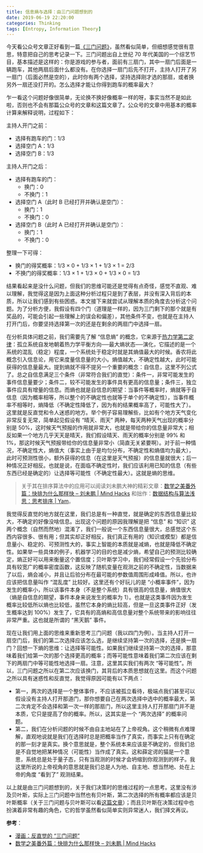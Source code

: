 ```yaml
---
title: 信息熵与选择：由三门问题想到的
date: 2019-06-19 22:20:00
categories: Thinking
tags: [Entropy, Information Theory]
---
```


今天看公众号文章正好看到一篇[《三门问题》](https://mp.weixin.qq.com/s/AvSBzyS2Xbbso8SGT172qQ)，虽然看似简单，但细想感觉很有意思，特意把自己的思考记录一下。三门问题出自上世纪 70 年代美国的一个综艺节目，基本描述是这样的：你是游戏的参与者，面前有三扇门，其中一扇门后面是一辆跑车，其他两扇后面什么都没有。在你选择一扇门后先不打开，主持人打开了另一扇门（后面必然是空的），此时你有两个选择，坚持选择刚才选的那扇，或者换另外一扇还没打开的。怎么选择才能让你得到跑车的概率最大？

<!--more-->

乍一看这个问题好像很简单，无论换不换好像概率一样的呀，事实当然不是如此啦，否则也不会有那篇公众号的文章和这篇文章了。公众号的文章中用基本的概率计算来解释说明，过程如下：

主持人开门之前：

- 选择有跑车的门：1/3
- 选择空门 A：1/3
- 选择空门 B：1/3

主持人开门之后：

- 选择有跑车的门：
    - 换门：0
    - 不换门：1
- 选择空门 A（此时 B 已经打开并确认是空门）：
    - 换门：1
    - 不换门：0
- 选择空门 B（此时 A 已经打开并确认是空门）：
    - 换门：1
    - 不换门：0

整理一下可得：

- 换门的得奖概率：1/3 × 0 + 1/3 × 1 + 1/3 × 1 = 2/3
- 不换门的得奖概率：1/3 × 1 + 1/3 × 0 + 1/3 × 0 = 1/3

结果看起来是没什么问题，但我们的思维可能还是觉得有点奇怪，感觉不直观、难以理解，我觉得这是因为上面这种分析过程只是到了表层，并没有深入背后的本质，所以让我们感到有些困惑。本文接下来就尝试从理解本质的角度去分析这个问题。为了分析方便，我假设有四个门（道理是一样的，因为三门剩下的那个就是有奖品的，可能会引起一些理解上的误会和偏差），其他条件不变，也就是在主持人打开门后，你要坚持选择第一次的还是在剩余的两扇门中选择一扇。

在分析具体问题之前，我们需要先了解 “信息熵” 的概念，它来源于[热力学第二定律]([https://zh.wikipedia.org/wiki/%E7%83%AD%E5%8A%9B%E5%AD%A6%E7%AC%AC%E4%BA%8C%E5%AE%9A%E5%BE%8B](https://zh.wikipedia.org/wiki/热力学第二定律))：孤立系统自发地朝着热力学平衡方向──最大熵状态──演化，它描述的是一个系统的混乱（稳定）程度，一个系统处于稳定时就是其熵值最大的时候。香农将此概念引入信息论，用它来度量信息量的大小。熵值越大，不确定性越大，此时可能获得的信息量最大。提到熵就不得不提另一个重要的概念：自信息，这里不列公式了。总之自信息满足三个条件（非常符合我们的直觉）：条件一，非常可能发生的事件信息量要少；条件二，较不可能发生的事件具有更高的信息量；条件三，独立事件应具有增量的信息。而熵也就是自信息的期望：当事件等概率时，熵就等于自信息（因为概率相等，所以整个的不确定性也就等于单个的不确定性），当事件概率不相等时，熵降低（不确定性降低了，因为有的结果概率高了，可能性大了）。这里就是反直觉和令人迷惑的地方。举个例子容易理解些，比如有个地方天气变化非常反复无常，简单起见假设有 “晴天、雨天” 两种，每天两种天气出现的概率分别是 50%，这时候天气预报的作用就非常大，也就是带给你的信息量非常大；相反如果一个地方几乎天天是晴天，我们假设晴天、雨天的概率分别是 99% 和 1%，那这时候天气预报带给你的信息量非常小（简直无关紧要啊）。对于前一种情况，不确定性大，熵值大（事实上由于是均匀分布，不确定性和熵值均为最大），此时可预测性很小，额外获得的信息（在这里是天气预报）的信息量就很大；后一种情况正好相反。也就是说，在面临不确定性时，我们应该利用已知的信息（有些东西已经是确定的）让选择等可能性（不确定性最大）。这就是熵的思维。

> 关于其在排序算法中的应用可以阅读刘未鹏大神的精彩文章：[数学之美番外篇：快排为什么那样快 – 刘未鹏 | Mind Hacks](http://mindhacks.cn/2008/06/13/why-is-quicksort-so-quick/) 和拙作：[数据结构与算法浅思：思考排序 | Yam](https://yam.gift/2018/12/31/DS/2018-12-31-Ch02-Thinking-Sort/)。

我觉得反直觉的地方就在这里，我们总是有一种直觉，就是确定的东西信息量比较大，不确定的好像没啥信息。出现这个问题的原因我理解是把 “信息” 和  “知识” 这两个概念（自然而然地）混淆了，我们一般说一个东西信息量很大，总感觉这个东西内容很多、很有用；但其实却正好相反，我们真正有用的（知识或模型）都是信息量小、稳定的、可预测性大的，事实上智能的本质就是减熵，也就是降低不确定性。如果举一些具体的例子，机器学习的目的也是减少熵，希望自己的预测比较确定，熵正好可以用来衡量这个置信度；贝叶斯学习中，我们经常假设一个先验分布具有较宽广的概率密度函数，这反映了随机变量在观测之前的不确定性，当数据来了以后，熵会减小，并且让后验分布在最可能的参数值周围形成峰值。所以，也许应该把信息量叫作 “混乱度” 比较好。这里还有个好玩儿的是 “小概率事件”，因为发生的概率小，所以该事件本身（不是整个系统）具有很高的信息量，熵值很大（熵是自信息的期望，事件本身来说发生的概率为 1）。也就是这类事件因为发生概率比较低所以熵也比较低，虽然它本身的熵比较高，但是一旦这类事件正好（发生概率达到 100%）发生了，它具有的高熵和高信息量对整个系统带来的影响往往非常严重。这也就是所谓的 “黑天鹅” 事件。

现在让我们用上面的思维来重新思考三门问题（我以四门为例）。当主持人打开一扇空门后，我们的第二次选择应该怎么选，是继续坚持第一次的选择，还是换一扇门？回想一下熵的思维：让选择等可能性。如果我们继续坚持第一次的选择，那意味着我们给第一次的那个选择更高的概率；而等可能性意味着我们第二次应该在剩下的两扇门中等可能性地选择一扇。注意，这里其实我们有两次 “等可能性”。所以，三门问题之所以在第二次应该换门，其背后的本质思想就在这里。而这个问题之所以具有迷惑性和反直觉，我觉得原因可能有以下两点：

- 第一，两次的选择是一个整体事件，不应该被孤立看待，极端点我们甚至可以假设没有主持人打开那道门，那你想要自己在两次选择中选中的概率最大，第二次肯定不会选择和第一次一样的那扇门，所以这里主持人打开那扇门并不是本质，它只是提高了你的概率。所以，这其实是一个 “两次选择” 的概率问题。
- 第二，我们在分析问题的时候不由自主地站在了上帝视角。这个稍微有点难理解，直观地说就是我们在选择时总是把概率当作了真实，而事实上只有在确定的那一刻才是真实。换个意思就是，整个系统本来应该是不确定的，但我们总是不自觉地把某种情况（可能性）当作成了真实。这和薛定谔的猫是一个意思，系统总是处于量子态，只有当观测的时候才会坍缩到你观测到的样子。我这里所说的上帝视角的意思就是我们总是人为地、自主地、想当然地、处在上帝的角度 “看到了” 观测结果。

以上就是由三门问题想到的，关于我们决策时的思维过程的一点思考。这里没有涉及贝叶斯，实际上三门问题中当然也有贝叶斯，第二次选择的所有概率都应该是贝叶斯概率（关于三门问题与贝叶斯可以看[这篇文章](https://blog.csdn.net/zjuPeco/article/details/76850866)）；而且贝叶斯在决策过程中也扮演着非常有趣的角色，它的哲学虽然看似简单实则异常迷人，我们择文再议。



**参考**：

- [漫画：反直觉的 “三门问题”](https://mp.weixin.qq.com/s/AvSBzyS2Xbbso8SGT172qQ)
- [数学之美番外篇：快排为什么那样快 – 刘未鹏 | Mind Hacks](http://mindhacks.cn/2008/06/13/why-is-quicksort-so-quick/)


